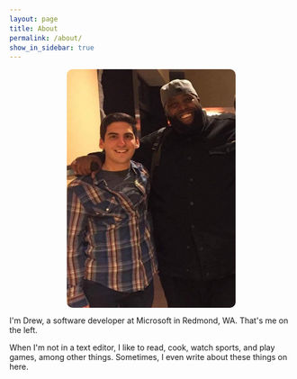 ```yaml
---
layout: page
title: About
permalink: /about/
show_in_sidebar: true
---
```


<img src="/assets/img/me_n_mike.png"
     alt="Killer Mike and I"
     style="display: block; margin: auto; width: 300px; border-radius: 10px;" />

I'm Drew, a software developer at Microsoft in Redmond, WA. That's me on the left. 

When I'm not in a text editor, I like to read, cook, watch sports, and play games,
among other things. Sometimes, I even write about these things on here.
